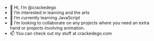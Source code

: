 - 👋 Hi, I’m @crackedego
- 👀 I’m interested in learning and the arts
- 🌱 I’m currently learning JavaScript
- 💞️ I’m looking to collaborate on any projects where you need an extra hand or projects involving animation.
- 📫 You can check out my stuff at crackedego.com

<!---
crackedego/crackedego is a ✨ special ✨ repository because its `README.md` (this file) appears on your GitHub profile.
You can click the Preview link to take a look at your changes.
--->
